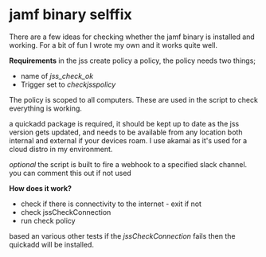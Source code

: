# jamf binary selffix
There are a few ideas for checking whether the jamf binary is installed and working.
For a bit of fun I wrote my own and it works quite well.

**Requirements**
in the jss create policy a policy, the policy needs two things;
- name of *jss_check_ok*
- Trigger set to *checkjsspolicy*

The policy is scoped to all computers.
These are used in the script to check everything is working.

a quickadd package is required, it should be kept up to date as the jss version gets updated, and needs to be available from any location both internal and external if your devices roam. I use akamai as it's used for a cloud distro in my environment.

*optional*
the script is built to fire a webhook to a specified slack channel. you can comment this out if not used

**How does it work?**
- check if there is connectivity to the internet - exit if not
- check jssCheckConnection 
- run check policy

based an various other tests if the *jssCheckConnection* fails then the quickadd will be installed.
